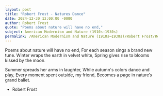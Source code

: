 ```yaml
---
layout: post
title: "Robert Frost - Natures Dance"
date: 2024-12-30 12:00:00 -0000
author: Robert Frost
quote: "Poems about nature will have no end,"
subject: American Modernism and Nature (1910s–1930s)
permalink: /American Modernism and Nature (1910s–1930s)/Robert Frost/Robert Frost - Natures Dance
---
```


Poems about nature will have no end,
For each season sings a brand new tune.
Winter wraps the earth in velvet white,
Spring gives rise to blooms kissed by the moon.

Summer spreads her arms in laughter,
While autumn's colors dance and play,
Every moment spent outside, my friend,
Becomes a page in nature’s grand ballet.

- Robert Frost
